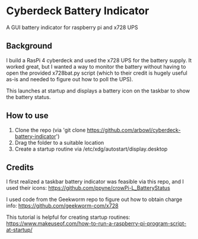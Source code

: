# Cyberdeck Battery Indicator
A GUI battery indicator for raspberry pi and x728 UPS

## Background
I build a RasPi 4 cyberdeck and used the x728 UPS for the battery supply. It worked great, but I wanted a way to monitor the battery without having to open the provided x728bat.py script (which to their credit is hugely useful as-is and needed to figure out how to poll the UPS).

This launches at startup and displays a battery icon on the taskbar to show the battery status. 

## How to use
1. Clone the repo (via 'git clone https://github.com/arbowl/cyberdeck-battery-indicator')
2. Drag the folder to a suitable location
3. Create a startup routine via /etc/xdg/autostart/display.desktop

## Credits
I first realized a taskbar battery indicator was feasible via this repo, and I used their icons: https://github.com/ppyne/crowPi-L_BatteryStatus

I used code from the Geekworm repo to figure out how to obtain charge info: https://github.com/geekworm-com/x728

This tutorial is helpful for creating startup routines: https://www.makeuseof.com/how-to-run-a-raspberry-pi-program-script-at-startup/
